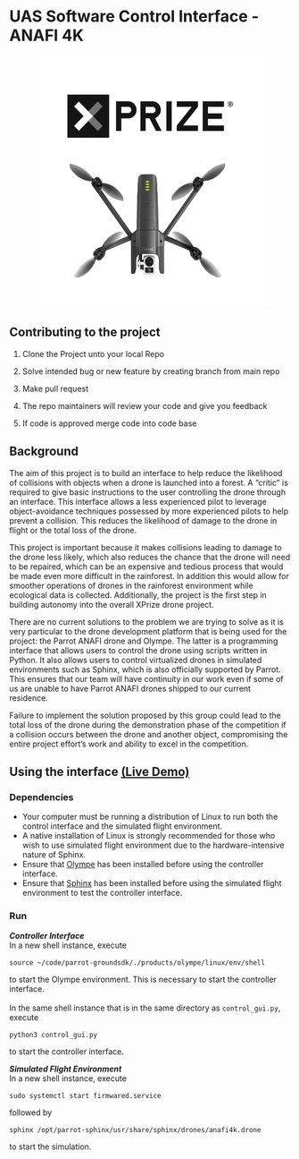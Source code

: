 # UAS Software Control Interface - ANAFI 4K

<p align="center">
    <img src="images/team_emblem.png">
</p>

## Contributing to the project

1. Clone the Project unto your local Repo

2. Solve intended bug or new feature by creating branch from main repo

3. Make pull request

4. The repo maintainers will review your code and give you feedback

5. If code is approved merge code into code base

## Background
The aim of this project is to build an interface to help reduce the likelihood of collisions with objects when a drone is launched into a forest. A “critic” is required to give basic instructions to the user controlling the drone through an interface. This interface allows a less experienced pilot to leverage object-avoidance techniques possessed by more experienced pilots to help prevent a collision. This reduces the likelihood of damage to the drone in flight or the total loss of the drone. 
 
This project is important because it makes collisions leading to damage to the drone less likely, which also reduces the chance that the drone will need to be repaired, which can be an expensive and tedious process that would be made even more difficult in the rainforest. In addition this would allow for smoother operations of drones in the rainforest environment while ecological data is collected. Additionally, the project is the first step in building autonomy into the overall XPrize drone project.
 
There are no current solutions to the problem we are trying to solve as it is very particular to the drone development platform that is being used for the project: the Parrot ANAFI drone and Olympe. The latter is a programming interface that allows users to control the drone using scripts written in Python. It also allows users to control virtualized drones in simulated environments such as Sphinx, which is also officially supported by Parrot. This ensures that our team will have continuity in our work even if some of us are unable to have Parrot ANAFI drones shipped to our current residence. 
 
Failure to implement the solution proposed by this group could lead to the total loss of the drone during the demonstration phase of the competition if a collision occurs between the drone and another object, compromising the entire project effort’s work and ability to excel in the competition.

## Using the interface [(Live Demo)](https://youtu.be/55FwVCVg6VY)
### Dependencies 
* Your computer must be running a distribution of Linux to run both the control interface and the 
simulated flight environment.
* A native installation of Linux is strongly recommended for those who wish to use simulated flight 
environment due to the hardware-intensive nature of Sphinx.
* Ensure that [Olympe](https://developer.parrot.com/docs/olympe/installation.html) has been installed before using the controller interface.
* Ensure that [Sphinx](https://developer.parrot.com/docs/sphinx/installation.html) has been installed
before using the simulated flight environment to test the controller interface. 
### Run 
***Controller Interface*** </br>
In a new shell instance, execute 
``` 
source ~/code/parrot-groundsdk/./products/olympe/linux/env/shell 
```
to start the Olympe environment. This is necessary to start the controller interface. </br> </br>
In the same shell instance that is in the same directory as ```control_gui.py```, execute 
```
python3 control_gui.py
```
to start the controller interface. </br> 

***Simulated Flight Environment*** </br>
In a new shell instance, execute 
```
sudo systemctl start firmwared.service
```
followed by 
```
sphinx /opt/parrot-sphinx/usr/share/sphinx/drones/anafi4k.drone
```
to start the simulation.
